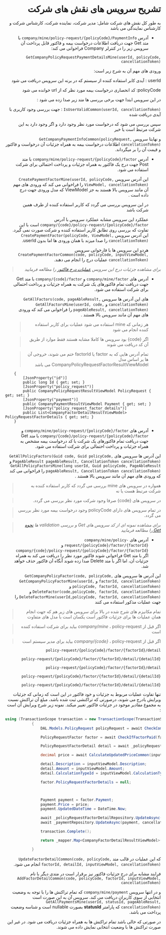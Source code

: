 <div dir="rtl" align="right">

# تشریح سرویس های نقش های شرکت

به طور کل نقش های شرکت شامل: مدیر شرکت، نماینده شرکت، کارشناس شرکت و کارشناس نمایندگی می باشد


* آدرس  `company/mine/policy-request/{policyCode}/PaymentInfo` با متد Get جهت دریافت اطلاعات درخواست بیمه و فاکتور قابل پرداخت آن سرویس زیر را در کنترلر Company فراخوانی می کند:

`GetCompanyPolicyRequestPaymentDetailsMine(userId, policyCode, cancellationToken)`

ورودی های مهم آن به شرح زیر است:

userId : آیدی کابر استفاده کننده از سیستم که در برنه این سرویس دریافت می شود

policyCode: کد انحصاری درخواست بیمه مورد نظر که از url خوانده می شود



در این سرویس ابتدا جهت برخی بررسی ها متد زیر صدا زده می شود :

`IsUserValidCommon(userId, cancellationToken)` : جهت بررسی وجود کاربری با آیدی دریافت شده

سپس بررسی می شود که درخواست مورد نظر وجود دارد و اگر وجود دارد به این شرکت مرتبط است یا خیر

و نهایتا سرویس `GetCompanyPaymentInfoCommon(policyRequest, cancellationToken)`  اطلاعات درخواست بیمه به همراه جزئیات آن درخواست و فاکتور و قیمت آن را بر میگرداند.



* آدرس `company/mine/policy-request/{policyCode}/factor` با متد Post جهت درج یک فاکتور به همراه جزئیات و پرداخت احتمالی برای شرکت استفاده می شود.

  این آدرس سرویس `CreatePaymentFactorMine(userId, policyCode, ViewModel, cancellationToken)` را فراخوانی می کند که ورودی های مهم آن مانند سرویس بالا هستند به جز ViewModel که مدل ورودی جهت درج داده است .

  در این سرویس بررسی می گردد که کاربر استفاده کننده از طرف همین شرکت باشد

  

  عملکرد این سرویس مشابه عملکرد سرویس با آدرس `company/{code}/policy-request/{policyCode}/factor` است با این   تفاوت که بررسی روی تطابق کاربر استفاده کننده و شرکت صورت نمی گیرد. این آدرس سرویس `CreatePaymentFactor(policyCode, ViewModel, cancellationToken)` را صدا میزند با همان ورودی ها اما بدون userId.

  هردو این سرویس ها با فارخوانی سرویس `CreatePaymentFactorCommon(code, policyCode, inputViewModel, cancellationToken)` عملیات درج را انجام می دهند.

  

> *برای مشاهده جزئیات درج این سرویس [عملیات درج فاکتور](./CreateFactorCommon.md) را مطالعه فرمایید*



* آدرس های `company/mine/factor` و `company/{code}/factor` با متد Get جهت دریافت تمام فاکتورهای یک شرکت به همراه جزئیات و پرداخت احتمالی برای شرکت استفاده می شود.

   های این آدرس ها سرویس `GetAllFactors(code, pageAbleResult, cancellationToken)` و `GetAllFactorsMine(userId, code, pageAbleResult, cancellationToken)` را فراخوانی می کند که ورودی های مهم آن مانند سرویس بالا هستند .

   >هر زمانی که mine استفاده می شود عملیات برای کاربر استفاده کننده انجام می شود

  >اگر {code} بود سرویس ها کاملا مشابه هستند فقط موارد از طریق آن کد دریافت می شوند 

  > تمام آدرس هایی که به factor یا factorId ختم می شوند، خروجی آن ها یر اساس مدل CompanyPolicyRequestFactorResultViewModel می باشد
  </div>
```public class CompanyPolicyRequestFactorResultViewModel
    {
        [JsonProperty("id")]
        public long Id { get; set; }
        [JsonProperty("policy_request")]
        public CompanyPolicyRequestResultViewModel PolicyRequest { get; set; }
        [JsonProperty("payment")]
        public CompanyPaymentResultViewModel Payment { get; set; }
        [JsonProperty("policy_request_factor_details")]
        public List<CompanyFactorDetailResultViewModel> PolicyRequestFactorDetails { get; set; }
    }
```

<div dir="rtl" align="right">

* آدرس های `company/mine/policy-request/{policyCode}/factor` و `company/{code}/policy-request/{policyCode}/factor` با متد Get جهت دریافت تمام فاکتورهای یک شرکت با کد درخواست بیمه مشخص به همراه جزئیات و پرداخت احتمالی برای شرکت استفاده می شود.

این آدرس ها سرویس های `GetAllPolicyFactors(Guid code, Guid policyCode, PageAbleResult pageAbleResult, CancellationToken cancellationToken)` و `GetAllPolicyFactorsMine(long userId, Guid policyCode, PageAbleResult pageAbleResult, CancellationToken cancellationToken)` را فراخوانی می کند که ورودی های مهم آن مانند سرویس بالا هستند .
 
 >همواره در سرویس های mine بررسی می گردد که کاربر استفاده کننده به شرکت مرتبط هست یا نه
 
 >در سرویس های {code} صرفا وجود شرکت مورد نظر بررسی می گردد.

 > در تمام سرویس های دارای policyCode وجود درخواست بیمه مورد نظر بررسی می گردد.

>*برای مشاهده نمونه ای از کد سرویس های Get و بررسی validation ها [نحوه Get ](./GetValidationProcess.md) را مطالعه فرمایید*

 
 * آدرس های `company/mine/policy-request/{policyCode}/factor/{factorId}` و `company/{code}/policy-request/{policyCode}/factor/{factorId}` اگر با متد Get فراخوانی شوند فاکتور مورد نظر را دریافت می کند به همراه جزئیات آن، اما اگر با متد Delete صدا زده شوند آنگاه آن فاکتور حذف خواهد شد.

این آدرس ها سرویس های `GetCompanyPolicyFactor(code, policyCode, factorId, cancellationToken)` و `GetCompanyPolicyFactorMine(userId, policyCode, factorId, cancellationToken)` و `DeleteFactor(code,policyCode, factorId, cancellationToken)` و
`DeleteFactorMine(userId,policyCode, factorId, cancellationToken)` را جهت عملیات مذکور استفاده می کنند
 

 >تمام مکانیزم های شرح شده در بالا برای سرویس های زیر هم که جهت انجام همان عملیات ها برای جزئیات فاکتور است یکسان است با مدل های متفاوت

 >اگر قبل از *company/mine* ، policy-request  بیاید برای شرکت استفاده کننده است

 >اگر قبل از *company/{code}* ، policy-request  بیاید برای مدیر سیستم است

 `policy-request/{policyCode}/factor/{factorId}/detail`

 `policy-request/{policyCode}/factor/{factorId}/detail/{detailId}`

 `policy-request/{policyCode}/factor/{factorId}/detail`

 `policy-request/{policyCode}/factor/{factorId}/detail/{detailId}`

 `policy-request/{policyCode}/factor/{factorId}/detail/{detailId}`

 تنها تفاوت عملیات مربوط به جزئیات و خود فاکتور در این است که زمانی که جزئیات ویرایش یادرج می شوند، درصورتی که تراکنشی ثبت شده باشد، مبلغ آن تراکنش نسبت به مجموع مقادیر موجود در جزئیات فاکتور تغییر میکند. نمونه زیر شرح ویرایش آن است :
</div>

```C#
using (TransactionScope transaction = new TransactionScope(TransactionScopeAsyncFlowOption.Enabled))
            {
                DAL.Models.PolicyRequest policyRequest = await CheckCompanyAndPolicyValidationCommon(companyCode, policyCode, cancellationToken);

                PolicyRequestFactor factor = await CheckIfFactorPaid(factorId, cancellationToken);

                PolicyRequestFactorDetail detail = await _policyRequestFactorDetailRepository.GetByIdNoTracking(detailId, cancellationToken);

                decimal price = await CalculateUpdatedPriceCommon(inputViewModel, factor.Payment.Price, detail.Amount);

                detail.Description = inputViewModel.Description;
                detail.Amount = inputViewModel.Amount;
                detail.CalculationTypeId = inputViewModel.CalculationTypeId;

                factor.PolicyRequestFactorDetails = null;



                Payment payment = factor.Payment;
                payment.Price = price;
                payment.UpdatedDateTime = DateTime.Now;

                await _policyRequestFactorDetailRepository.UpdateAsync(detail, cancellationToken);
                await _paymentRepository.UpdateAsync(payment, cancellationToken);

                transaction.Complete();

                return _mapper.Map<CompanyFactorDetailResultViewModel>(detail);

            }
```

<div dir="rtl" align="right">

که این عملیات در قالب متد `UpdateFactorDetailCommon(code, policyCode, factorId, detailId, inputViewModel, cancellationToken)` انجام می شود.

فرایند مشابه برای درج جزئیات فاکتور نیز برقرار است در متدی دیگر با نام `AddFactorDetailCommon(code, policyCode, factorId, inputViewModel, cancellationToken)`


و در انتها سرویس `company/mine/payment` که تمام تراکنش ها را با توجه به وضعیت انتخابی از سوی کاربران دریافت می کند.
سرویس آن به این صورت است `GetAllPaymentsMine(userId, statusId, pageAbleResult, cancellationToken)` که پارامتر **statusId** بصورت nullable است و شناسه وضعیت پرداخت می باشد.

در صورتی که خالی باشد تمام تراکنش ها به همراه جزئیات دریافت می شود. در غیر این صورت تراکنش ها با وضعیت انتخابی نمایش داده می شوند.
</div>